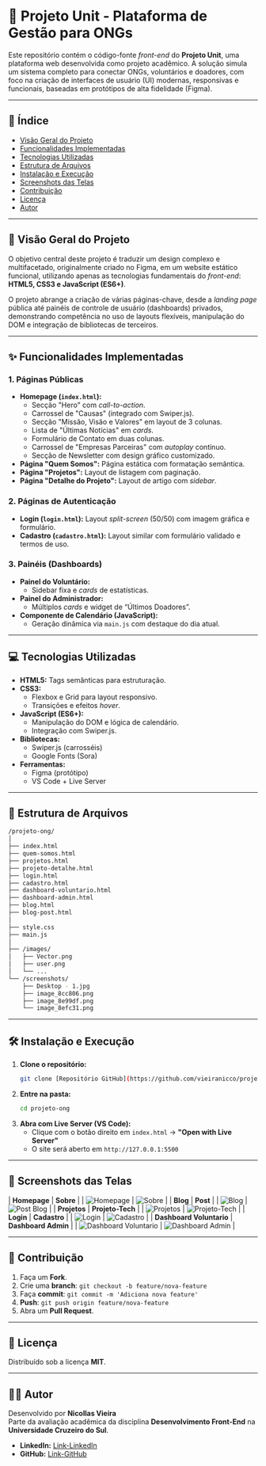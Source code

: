 # 🚀 Projeto Unit - Plataforma de Gestão para ONGs

Este repositório contém o código-fonte *front-end* do **Projeto Unit**, uma plataforma web desenvolvida como projeto acadêmico. A solução simula um sistema completo para conectar ONGs, voluntários e doadores, com foco na criação de interfaces de usuário (UI) modernas, responsivas e funcionais, baseadas em protótipos de alta fidelidade (Figma).

---

## 📖 Índice

- [Visão Geral do Projeto](#-visão-geral-do-projeto)
- [Funcionalidades Implementadas](#-funcionalidades-implementadas)
- [Tecnologias Utilizadas](#-tecnologias-utilizadas)
- [Estrutura de Arquivos](#-estrutura-de-arquivos)
- [Instalação e Execução](#-instalação-e-execução)
- [Screenshots das Telas](#-screenshots-das-telas)
- [Contribuição](#-contribuição)
- [Licença](#-licença)
- [Autor](#-autor)

---

## 📝 Visão Geral do Projeto

O objetivo central deste projeto é traduzir um design complexo e multifacetado, originalmente criado no Figma, em um website estático funcional, utilizando apenas as tecnologias fundamentais do *front-end*: **HTML5, CSS3 e JavaScript (ES6+)**.

O projeto abrange a criação de várias páginas-chave, desde a *landing page* pública até painéis de controle de usuário (dashboards) privados, demonstrando competência no uso de layouts flexíveis, manipulação do DOM e integração de bibliotecas de terceiros.

---

## ✨ Funcionalidades Implementadas

### 1. Páginas Públicas

- **Homepage (`index.html`):**
  - Secção "Hero" com *call-to-action*.
  - Carrossel de "Causas" (integrado com Swiper.js).
  - Secção "Missão, Visão e Valores" em layout de 3 colunas.
  - Lista de "Últimas Notícias" em *cards*.
  - Formulário de Contato em duas colunas.
  - Carrossel de "Empresas Parceiras" com *autoplay* contínuo.
  - Secção de Newsletter com design gráfico customizado.
- **Página "Quem Somos":** Página estática com formatação semântica.
- **Página "Projetos":** Layout de listagem com paginação.
- **Página "Detalhe do Projeto":** Layout de artigo com *sidebar*.

### 2. Páginas de Autenticação

- **Login (`login.html`):** Layout *split-screen* (50/50) com imagem gráfica e formulário.
- **Cadastro (`cadastro.html`):** Layout similar com formulário validado e termos de uso.

### 3. Painéis (Dashboards)

- **Painel do Voluntário:**
  - Sidebar fixa e *cards* de estatísticas.
- **Painel do Administrador:**
  - Múltiplos *cards* e widget de “Últimos Doadores”.
- **Componente de Calendário (JavaScript):**
  - Geração dinâmica via `main.js` com destaque do dia atual.

---

## 💻 Tecnologias Utilizadas

- **HTML5:** Tags semânticas para estruturação.
- **CSS3:**
  - Flexbox e Grid para layout responsivo.
  - Transições e efeitos *hover*.
- **JavaScript (ES6+):**
  - Manipulação do DOM e lógica de calendário.
  - Integração com Swiper.js.
- **Bibliotecas:**
  - Swiper.js (carrosséis)
  - Google Fonts (Sora)
- **Ferramentas:**
  - Figma (protótipo)
  - VS Code + Live Server

---

## 📂 Estrutura de Arquivos

```bash
/projeto-ong/
│
├── index.html
├── quem-somos.html
├── projetos.html
├── projeto-detalhe.html
├── login.html
├── cadastro.html
├── dashboard-voluntario.html
├── dashboard-admin.html
├── blog.html
├── blog-post.html
│
├── style.css
├── main.js
│
├── /images/
│   ├── Vector.png
│   ├── user.png
│   └── ...
└── /screenshots/
    ├── Desktop - 1.jpg
    ├── image_8cc806.png
    ├── image_8e99df.png
    └── image_8efc31.png
```

---

## 🛠️ Instalação e Execução

1. **Clone o repositório:**
   ```bash
   git clone [Repositório GitHub](https://github.com/vieiranicco/projetoOng)
   ```
2. **Entre na pasta:**
   ```bash
   cd projeto-ong
   ```
3. **Abra com Live Server (VS Code):**
   - Clique com o botão direito em `index.html` → **"Open with Live Server"**
   - O site será aberto em `http://127.0.0.1:5500`

---

## 📸 Screenshots das Telas

| **Homepage** | **Sobre** |
| ![Homepage](screenShots\screenshot_homepage.png) | ![Sobre](screenShots\screenshot_sobre.png) |
| **Blog** | **Post** |
| ![Blog](screenShots\screenshot_blog.png) | ![Post Blog](screenShots\screenshot_postBlog.png) |
| **Projetos** | **Projeto-Tech** |
| ![Projetos](screenShots\screenshot_projetos.png) | ![Projeto-Tech](screenShots\screenshot_projetoTech.png) |
| **Login** | **Cadastro** |
| ![Login](screenShots\screenshot_login.png) | ![Cadastro](screenShots\screenshot_cadastro.png) |
| **Dashboard Voluntario** | **Dashboard Admin** |
| ![Dashboard Voluntario](screenShots\screenshot_dashboardVoluntario.png) | ![Dashboard Admin](screenShots\screenshot_dashboardAdmin.png) |

---

## 🤝 Contribuição

1. Faça um **Fork**.
2. Crie uma **branch**: `git checkout -b feature/nova-feature`
3. Faça **commit**: `git commit -m 'Adiciona nova feature'`
4. **Push**: `git push origin feature/nova-feature`
5. Abra um **Pull Request**.

---

## 📜 Licença

Distribuído sob a licença **MIT**.

---

## 👨‍💻 Autor

Desenvolvido por **Nicollas Vieira**  
Parte da avaliação acadêmica da disciplina **Desenvolvimento Front-End** na **Universidade Cruzeiro do Sul**.

- **LinkedIn:** [Link-LinkedIn](https://www.linkedin.com/in/nicollas-guimaraes-vieira/)
- **GitHub:** [Link-GitHub](https://github.com/vieiranicco)
